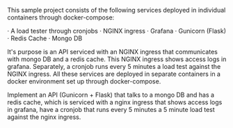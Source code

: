 This sample project consists of the following services deployed in individual containers through docker-compose:


· A load tester through cronjobs
· NGINX ingress
· Grafana
· Gunicorn (Flask)
· Redis Cache
· Mongo DB


It's purpose is an API serviced with an NGINX ingress that communicates with mongo DB and a redis cache. This NGINX ingress shows access logs in grafana. Separately, a cronjob runs every 5 minutes a load test against the NGINX ingress. All these services are deployed in separate containers in a docker environment set up through docker-compose.

Implement an API (Gunicorn + Flask) that talks to a mongo DB and has a redis cache, which is serviced with a nginx ingress that shows access logs in grafana, have a cronjob that runs every 5 minutes a 5 minute load test against the nginx ingress.